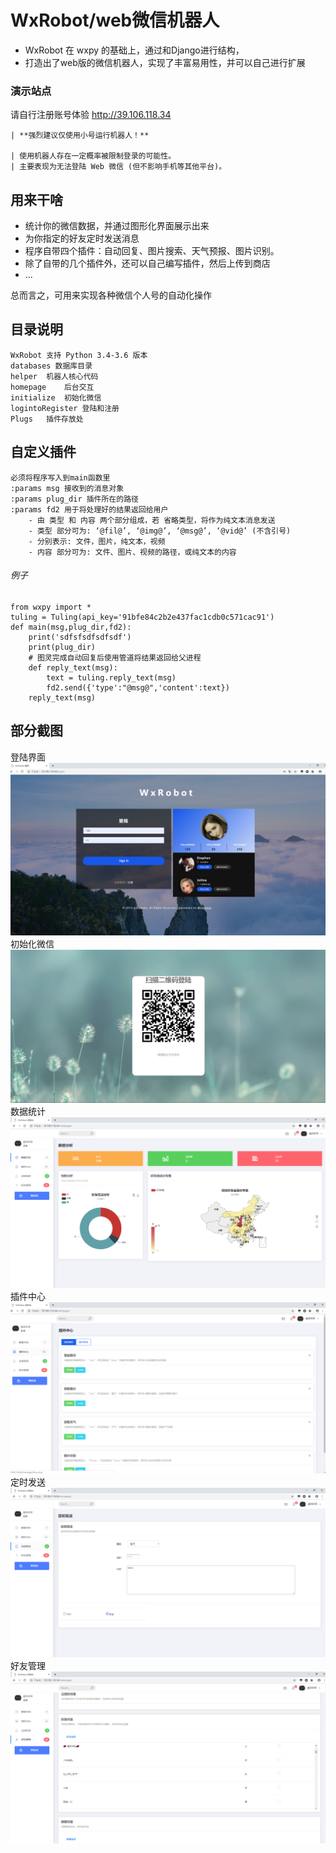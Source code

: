 
# WxRobot/web微信机器人

- WxRobot 在 wxpy 的基础上，通过和Django进行结构，
- 打造出了web版的微信机器人，实现了丰富易用性，并可以自己进行扩展


### 演示站点
请自行注册账号体验
http://39.106.118.34

    | **强烈建议仅使用小号运行机器人！**

    | 使用机器人存在一定概率被限制登录的可能性。
    | 主要表现为无法登陆 Web 微信 (但不影响手机等其他平台)。



用来干啥
----------------

* 统计你的微信数据，并通过图形化界面展示出来
* 为你指定的好友定时发送消息 
* 程序自带四个插件：自动回复、图片搜索、天气预报、图片识别。
* 除了自带的几个插件外，还可以自己编写插件，然后上传到商店
* ...

总而言之，可用来实现各种微信个人号的自动化操作



目录说明
----------------
```
WxRobot 支持 Python 3.4-3.6 版本
databases 数据库目录 
helper  机器人核心代码 
homepage    后台交互 
initialize  初始化微信 
logintoRegister 登陆和注册 
Plugs   插件存放处
```

自定义插件
----------------
```
必须将程序写入到main函数里
:params msg 接收到的消息对象
:params plug_dir 插件所在的路径
:params fd2 用于将处理好的结果返回给用户
    - 由 类型 和 内容 两个部分组成，若 省略类型，将作为纯文本消息发送
    - 类型 部分可为: ‘@fil@’, ‘@img@’, ‘@msg@’, ‘@vid@’ (不含引号)
    - 分别表示: 文件，图片，纯文本，视频
    - 内容 部分可为: 文件、图片、视频的路径，或纯文本的内容
```
###### 例子
```
from wxpy import *
tuling = Tuling(api_key='91bfe84c2b2e437fac1cdb0c571cac91')
def main(msg,plug_dir,fd2):
    print('sdfsfsdfsdfsdf')
    print(plug_dir)
    # 图灵完成自动回复后使用管道将结果返回给父进程
    def reply_text(msg):
        text = tuling.reply_text(msg)
        fd2.send({'type':"@msg@",'content':text})
    reply_text(msg)
```

部分截图
----------------
登陆界面
![Image text](https://github.com/qiyuebuku/img-folder/blob/master/WxRobot/%E6%89%B9%E6%B3%A8%202019-05-17%20125000.png)
初始化微信
![Image text](https://github.com/qiyuebuku/img-folder/raw/master/WxRobot/%E6%89%B9%E6%B3%A8%202019-05-16%20202537.png)
数据统计
![Image text](https://github.com/qiyuebuku/img-folder/blob/master/WxRobot/%E6%89%B9%E6%B3%A8%202019-05-17%20125027.png)
插件中心
![Image text](https://github.com/qiyuebuku/img-folder/blob/master/WxRobot/%E6%89%B9%E6%B3%A8%202019-05-17%20125048.png)
定时发送
![Image text](https://github.com/qiyuebuku/img-folder/blob/master/WxRobot/%E6%89%B9%E6%B3%A8%202019-05-17%20125103.png)
好友管理 
![Image text](https://github.com/qiyuebuku/img-folder/blob/master/WxRobot/%E6%89%B9%E6%B3%A8%202019-05-17%20125305.png)

